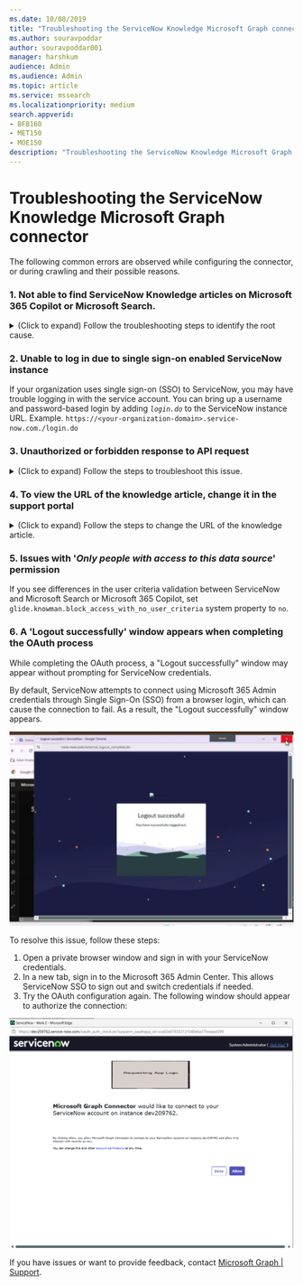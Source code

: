 ```yaml
---
ms.date: 10/08/2019
title: "Troubleshooting the ServiceNow Knowledge Microsoft Graph connector"
ms.author: souravpoddar
author: souravpoddar001
manager: harshkum
audience: Admin 
ms.audience: Admin
ms.topic: article
ms.service: mssearch
ms.localizationpriority: medium
search.appverid:
- BFB160
- MET150
- MOE150
description: "Troubleshooting the ServiceNow Knowledge Microsoft Graph connector for Microsoft Search and Microsoft 365 Copilot."
---
```

# Troubleshooting the ServiceNow Knowledge Microsoft Graph connector

The following common errors are observed while configuring the connector, or during crawling and their possible reasons.

### 1. Not able to find ServiceNow Knowledge articles on Microsoft 365 Copilot or Microsoft Search.
   
<details>
<summary>(Click to expand) Follow the troubleshooting steps to identify the root cause.</summary><br>

1. Check if the user searching for the article has the required permissions to access the ServiceNow Knowledge articles. You can do that by using the [User criteria diagnostics](https://docs.servicenow.com/bundle/washingtondc-servicenow-platform/page/product/knowledge-management/concept/diagnose-knowledge-user-criteria.html) tool in ServiceNow.

2. Check if the user is correctly mapped to a Microsoft Entra identity. Mapping issues usually show up as a '2006' error in the Error tab. Check the user mapping formula and if needed, change the mapping method.<br>

   ![Screenshot of Mapping identity error.](media/troubleshooting-servicenow-knowledge-connector-map-identity-error.png)

3. Check if there's an Advanced script in any of the user criteria granting access to the article. (Note: Advanced scripts aren't supported in the current version of the ServiceNow Knowledge Microsoft Graph connector.)
    1. If there's an Advanced script configured in any of the '_Cannot Read_' user criteria in the knowledge base level, all articles in the knowledge base are stamped with deny access in the indexed data.

    2. If there's an Advanced script configured in any of the '_Cannot Read_' user criteria in the article level, the article is stamped with deny access in the indexed data.

4. Check if there's an empty criterion present at the knowledge base level - '_Cannot Read_', "_Cannot Contribute_'. Also, check if there's an empty criterion at the article level - '_Cannot Read_'. Empty criteria is a user criterion with empty fields. If there's an empty criterion present, the article is stamped with deny access in the indexed data.

5. If you're still not able to identify the root cause, reach out to [the Microsoft Graph connector support team](mailto:MicrosoftGraphConnectorsFeedback@service.microsoft.com) with the following details.
    1. Tenant ID
    2. Connection ID
    3. Article Sys ID
    4. Knowledge base Sys ID
    5. For the knowledge base collect:
        1. List of user criteria sys_id available in the kb_uc_can_read_mtom (Who Can Read Knowledge Base) table
        2. List of user criteria sys_id available in the kb_uc_cannot_read_mtom (Who Cannot Read Knowledge Base) table
        3. List of user criteria sys_id available in the kb_uc_cannot_contribute_mtom (Who Cannot Contribute To Knowledge Base) table
        4. List of user criteria sys_id available in the kb_uc_can_contribute_mtom 
    6. Also, for the Item sys_id collected in step 3, share:
        1. List of user criteria sys_id in the can_read_user_criteria field of the article
        2. List of user criteria sys_id in the cannot_read_user_criteria field of the article
</details>

### 2. Unable to log in due to single sign-on enabled ServiceNow instance
    
If your organization uses single sign-on (SSO) to ServiceNow, you may have trouble logging in with the service account. You can bring up a username and password-based login by adding <em> `login.do`</em> to the ServiceNow instance URL. Example. `https://<your-organization-domain>.service-now.com./login.do`

### 3. Unauthorized or forbidden response to API request
<details>
<summary>(Click to expand) Follow the steps to troubleshoot this issue.</summary><br>

1. **Check table access permissions:** If you see a forbidden or unauthorized response in connection status, check if the service account has the required access to the tables mentioned in [Step 2: Data Source Settings](/MicrosoftSearch/servicenow-knowledge-connector/#2-data-source-settings). Check whether the service account has 'read' access to all the tables in the column.

2. **Change in account password:** The ServiceNow Knowledge Microsoft Graph connector uses an access token fetched on behalf of the service account for the crawl. The access token refreshes every 12 hours. Ensure that the service account password isn't changed after publishing the connection. You may need to reauthenticate the connection if there's a change in the password.

3. **Check if the ServiceNow instance is behind a firewall:** The ServiceNow Knowledge Microsoft Graph connector may not be able to reach your ServiceNow instance if it is behind a network firewall. You need to explicitly allow access to the connector service. You can find the public IP address range of the connector service in this table. Based on your tenant region, add it to your ServiceNow instance network allowlist.

   **Environment** | **Region** | **Range**
   --- | --- | ---
   PROD | North America | 52.250.92.252/30, 52.224.250.216/30
   PROD | Europe | 20.54.41.208/30, 51.105.159.88/30
   PROD | Asia Pacific | 52.139.188.212/30, 20.43.146.44/30

4. **Access permissions not working as expected:** If you observe discrepancies in access permissions applied to Microsoft Search or Microsoft 365 Copilot results, check if the user searching for the article has the required permissions to access the ServiceNow Knowledge articles. You can do that by using the [User criteria diagnostics](https://docs.servicenow.com/bundle/washingtondc-servicenow-platform/page/product/knowledge-management/concept/diagnose-knowledge-user-criteria.html) tool in ServiceNow.

</details>

### 4. To view the URL of the knowledge article, change it in the support portal

<details><summary>(Click to expand) Follow the steps to change the URL of the knowledge article.</summary><br>

The ServiceNow Knowledge Microsoft Graph connector computes the AccessUrl property using sys_id in the `<instance_url>/kb_view.do?sys_kb_id<sysId>` format. It opens the knowledge article in the backend system view. If you prefer redirecting the article to a different URL, follow these instructions.
1. In the customization tab in the *Search & Intelligence* section of the Microsoft 365 admin center, navigate to edit the result type configured for your ServiceNow Knowledge connection.
![Screenshot shows where to click for editing Result Type](media/servicenow-knowledge-connector/edit-result-type.png)

   When the 'Edit result type' dialog opens, click on **Edit** next to the result layout section. 
![Screenshot shows how to edit the Result Layout](media/servicenow-knowledge-connector/edit-result-type-2.png)

2. Find the items block containing text property with `shortDescription` and `AccessUrl` values.

   ![Screenshot shows how to find items block in result type](media/servicenow-knowledge-connector/edit-result-type-3.png)

3. Edit AccessUrl property
To change the destination URL, edit the `AccessUrl` part of the text property in the items block. For example, if a ServiceNow Knowledge article should be redirected to `https://contoso.service-now.com/sp` where `sp` is the service URL portal prefix, follow these steps.

   Original value|New value
   |:--- |:---|
   |`"[{shortdescription}]({AccessUrl})"` | `"[{shortdescription}](https://contoso.service-now.com/sp?id=kb_article_view&sysparm_article={number})"`

   Where `number` is the knowledge article number property. It should be marked as *retrieve* in the Manage Schema screen during connection creation.

4. Finish reviewing your result type updates and hit **Submit**. Give it a minute or two to pick up the changes. Your search results should now redirect to the desired URLs.
</details>

### 5. Issues with '_Only people with access to this data source_' permission

If you see differences in the user criteria validation between ServiceNow and Microsoft Search or Microsoft 365 Copilot, set `glide.knowman.block_access_with_no_user_criteria` system property to `no`.

### 6. A 'Logout successfully' window appears when completing the OAuth process

While completing the OAuth process, a "Logout successfully" window may appear without prompting for ServiceNow credentials.

By default, ServiceNow attempts to connect using Microsoft 365 Admin credentials through Single Sign-On (SSO) from a browser login, which can cause the connection to fail. As a result, the "Logout successfully" window appears.

![Screenshot shows the 'logout successfully' window](media/servicenow-knowledge-connector/image1-issue6.png)

To resolve this issue, follow these steps:

1. Open a private browser window and sign in with your ServiceNow credentials.
2. In a new tab, sign in to the Microsoft 365 Admin Center. This allows ServiceNow SSO to sign out and switch credentials if needed.
3. Try the OAuth configuration again. The following window should appear to authorize the connection:

![Screenshot shows the 'Oauth configuration' window](media/servicenow-knowledge-connector/image2-issue6.png)

If you have issues or want to provide feedback, contact [Microsoft Graph | Support](https://developer.microsoft.com/en-us/graph/support).

